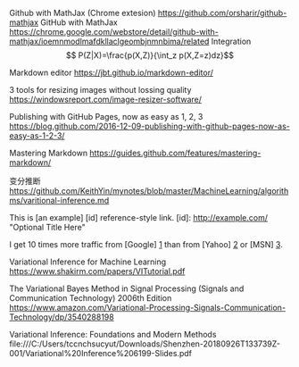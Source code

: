 Github with MathJax (Chrome extesion) https://github.com/orsharir/github-mathjax
GitHub with MathJax  https://chrome.google.com/webstore/detail/github-with-mathjax/ioemnmodlmafdkllaclgeombjnmnbima/related
Integration
$$ P(Z|X)=\frac{p(X,Z)}{\int_z p(X,Z=z)dz}$$


Markdown editor
https://jbt.github.io/markdown-editor/

3 tools for resizing images without lossing quality
https://windowsreport.com/image-resizer-software/



Publishing with GitHub Pages, now as easy as 1, 2, 3
https://blog.github.com/2016-12-09-publishing-with-github-pages-now-as-easy-as-1-2-3/

Mastering Markdown
<https://guides.github.com/features/mastering-markdown/>


变分推断
<https://github.com/KeithYin/mynotes/blob/master/MachineLearning/algorithms/varitional-inference.md>


This is [an example] [id] reference-style link.
[id]: http://example.com/  "Optional Title Here"

I get 10 times more traffic from [Google] [1] than from
[Yahoo] [2] or [MSN] [3].

  [1]: http://google.com/        "Google"
  [2]: http://search.yahoo.com/  "Yahoo Search"
  [3]: http://search.msn.com/    "MSN Search"

Variational Inference for Machine Learning
<https://www.shakirm.com/papers/VITutorial.pdf>

The Variational Bayes Method in Signal Processing (Signals and Communication Technology) 2006th Edition
https://www.amazon.com/Variational-Processing-Signals-Communication-Technology/dp/3540288198

Variational Inference: Foundations and Modern Methods
file:///C:/Users/tccnchsucyut/Downloads/Shenzhen-20180926T133739Z-001/Variational%20Inference%206199-Slides.pdf
